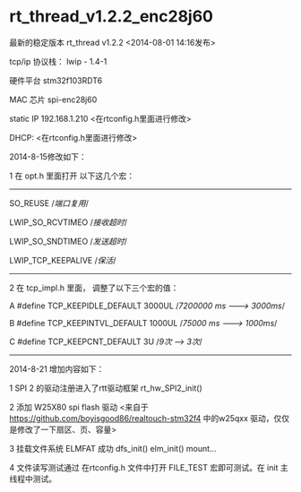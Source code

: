 rt_thread_v1.2.2_enc28j60
=========================
最新的稳定版本  rt_thread v1.2.2 <2014-08-01 14:16发布>


tcp/ip 协议栈： lwip - 1.4-1

硬件平台   stm32f103RDT6


MAC 芯片   spi-enc28j60

static IP  192.168.1.210   <在rtconfig.h里面进行修改>


DHCP: <在rtconfig.h里面进行修改>


2014-8-15修改如下：

1  在 opt.h 里面打开  以下这几个宏：

----------------

SO_REUSE   /*端口复用*/


LWIP_SO_RCVTIMEO  /*接收超时*/


LWIP_SO_SNDTIMEO  /*发送超时*/


LWIP_TCP_KEEPALIVE  /*保活*/


-----------------

2 在 tcp_impl.h 里面， 调整了以下三个宏的值：

A  	#define  TCP_KEEPIDLE_DEFAULT     3000UL  /*7200000 ms ---> 3000ms*/

B  	#define  TCP_KEEPINTVL_DEFAULT    1000UL	/*75000  ms ---> 1000ms*/

C   #define  TCP_KEEPCNT_DEFAULT      3U      /*9次 --> 3次*/


------------------------

2014-8-21 增加内容如下：

1  SPI 2 的驱动注册进入了rtt驱动框架 rt_hw_SPI2_init()

2  添加 W25X80 spi flash 驱动 <来自于 https://github.com/boyisgood86/realtouch-stm32f4 中的w25qxx 驱动，仅仅是修改了一下扇区、页、容量>

3  挂载文件系统 ELMFAT 成功 dfs_init() elm_init() mount...

4  文件读写测试通过   在rtconfig.h 文件中打开 FILE_TEST 宏即可测试。在 init 主线程中测试。